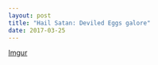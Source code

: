 ```yaml
---
layout: post
title: "Hail Satan: Deviled Eggs galore"
date: 2017-03-25
---
```

[Imgur](http://i.imgur.com/572CCd1.jpg)
